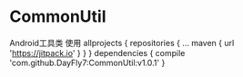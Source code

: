 # CommonUtil
Android工具类
使用
allprojects {
		repositories {
			...
			maven { url 'https://jitpack.io' }
		}
	}
  dependencies {
	        compile 'com.github.DayFly7:CommonUtil:v1.0.1'
	}
